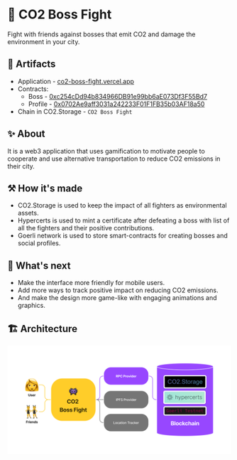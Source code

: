 # 👾 CO2 Boss Fight

Fight with friends against bosses that emit CO2 and damage the environment in your city.

## 🔗 Artifacts

- Application - [co2-boss-fight.vercel.app](https://co2-boss-fight.vercel.app/)
- Contracts:
  - Boss - [0xc254cDd94b834966DB91e99bb6aE073Df3F55Bd7](https://goerli.etherscan.io/address/0xc254cDd94b834966DB91e99bb6aE073Df3F55Bd7)
  - Profile - [0x0702Ae9aff3031a242233F01F1FB35b03AF18a50](https://goerli.etherscan.io/address/0x0702Ae9aff3031a242233F01F1FB35b03AF18a50)
- Chain in CO2.Storage - `CO2 Boss Fight`

## ✨ About

It is a web3 application that uses gamification to motivate people to cooperate and use alternative transportation to reduce CO2 emissions in their city.

## ⚒️ How it's made

- CO2.Storage is used to keep the impact of all fighters as environmental assets.
- Hypercerts is used to mint a certificate after defeating a boss with list of all the fighters and their positive contributions.
- Goerli network is used to store smart-contracts for creating bosses and social profiles.

## 🔮 What's next

- Make the interface more friendly for mobile users.
- Add more ways to track positive impact on reducing CO2 emissions.
- And make the design more game-like with engaging animations and graphics.

## 🏗️ Architecture

![Architecture](/architecture.png)
